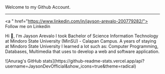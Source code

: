  Welcome to my Github Account.
<hr>

<a " href="https://www.linkedin.com/in/jayson-arevalo-200779282/"> Follow me on Linkedin</a>
<p>Hi 👋, I'm Jayson Arevalo I took Bachelor of Science Information Technology at Mindoro State University (MinSU) - Calapan Campus. 
A years of staying at Mindoro State University I learned a lot such as: Computer Programming, Databases, Multimedia that uses to develop a web and software application.</p>
![Anurag's GitHub stats](https://github-readme-stats.vercel.app/api?username=JaysonDevOfficial&show_icons=true&theme=radical)
  
<!---
JaysonDevOfficial/JaysonDevOfficial is a ✨ special ✨ repository because its `README.md` (this file) appears on your GitHub profile.
You can click the Preview link to take a look at your changes.
--->
